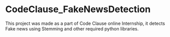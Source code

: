 # CodeClause_FakeNewsDetection
This project was made as a part of Code Clause online Internship, it detects Fake news using Stemming and other required python libraries.
